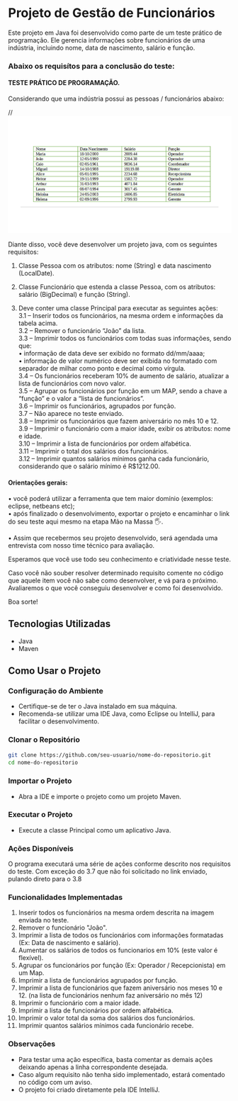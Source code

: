 # Projeto de Gestão de Funcionários

Este projeto em Java foi desenvolvido como parte de um teste prático de programação. Ele gerencia informações sobre funcionários de uma indústria, incluindo nome, data de nascimento, salário e função.
### Abaixo os requisítos para a conclusão do teste:

#### TESTE PRÁTICO DE PROGRAMAÇÃO.

Considerando que uma indústria possui as pessoas / funcionários abaixo:

//<img src="https://github.com/EdilbertoMorais/projedata/blob/main/imagens/tabelaFuncionarios.png" alt="Texto Alternativo" width="600"/>

Diante disso, você deve desenvolver um projeto java, com os seguintes requisitos:

1. Classe Pessoa com os atributos: nome (String) e data nascimento (LocalDate).

2. Classe Funcionário que estenda a classe Pessoa, com os atributos: salário (BigDecimal) e função (String).

3. Deve conter uma classe Principal para executar as seguintes ações:  
3.1 – Inserir todos os funcionários, na mesma ordem e informações da tabela acima.  
3.2 – Remover o funcionário “João” da lista.  
3.3 – Imprimir todos os funcionários com todas suas informações, sendo que:  
• informação de data deve ser exibido no formato dd/mm/aaaa;  
• informação de valor numérico deve ser exibida no formatado com separador de milhar como ponto e decimal como vírgula.  
3.4 – Os funcionários receberam 10% de aumento de salário, atualizar a lista de funcionários com novo valor.  
3.5 – Agrupar os funcionários por função em um MAP, sendo a chave a “função” e o valor a “lista de funcionários”.  
3.6 – Imprimir os funcionários, agrupados por função.  
3.7 – Não aparece no teste enviado.  
3.8 – Imprimir os funcionários que fazem aniversário no mês 10 e 12.  
3.9 – Imprimir o funcionário com a maior idade, exibir os atributos: nome e idade.  
3.10 – Imprimir a lista de funcionários por ordem alfabética.  
3.11 – Imprimir o total dos salários dos funcionários.  
3.12 – Imprimir quantos salários mínimos ganha cada funcionário, considerando que o salário mínimo é R$1212.00.  

#### Orientações gerais:  
• você poderá utilizar a ferramenta que tem maior domínio (exemplos: eclipse, netbeans etc);  
• após finalizado o desenvolvimento, exportar o projeto e encaminhar o link do seu teste aqui mesmo na etapa Mão na Massa 🖐. 

• Assim que recebermos seu projeto desenvolvido, será agendada uma entrevista com nosso time técnico para avaliação.  

Esperamos que você use todo seu conhecimento e criatividade nesse teste.

Caso você não souber resolver determinado requisito comente no código que aquele item você não sabe como desenvolver, e vá para o próximo. Avaliaremos o que você conseguiu desenvolver e como foi desenvolvido.

Boa sorte!

## Tecnologias Utilizadas
- Java
- Maven

## Como Usar o Projeto

### Configuração do Ambiente
- Certifique-se de ter o Java instalado em sua máquina.
- Recomenda-se utilizar uma IDE Java, como Eclipse ou IntelliJ, para facilitar o desenvolvimento.

### Clonar o Repositório
```bash
git clone https://github.com/seu-usuario/nome-do-repositorio.git
cd nome-do-repositorio
```
### Importar o Projeto
- Abra a IDE e importe o projeto como um projeto Maven.

### Executar o Projeto
- Execute a classe Principal como um aplicativo Java.

### Ações Disponíveis
O programa executará uma série de ações conforme descrito nos requisitos do teste. 
Com exceção do 3.7 que não foi solicitado no link enviado, pulando direto para o 3.8

### Funcionalidades Implementadas
1. Inserir todos os funcionários na mesma ordem descrita na imagem enviada no teste.
2. Remover o funcionário "João".
3. Imprimir a lista de todos os funcionários com informações formatadas (Ex: Data de nascimento e salário).
4. Aumentar os salários de todos os funcionarios em 10% (este valor é flexível).
5. Agrupar os funcionários por função (Ex: Operador / Recepcionista) em um Map.
6. Imprimir a lista de funcionários agrupados por função.
7. Imprimir a lista de funcionários que fazem aniversário nos meses 10 e 12. (na lista de funcionários nenhum faz aniversário no mês 12)
8. Imprimir o funcionário com a maior idade.
9. Imprimir a lista de funcionários por ordem alfabética.
10. Imprimir o valor total da soma dos salários dos funcionários.
11. Imprimir quantos salários mínimos cada funcionário recebe.

### Observações
- Para testar uma ação específica, basta comentar as demais ações deixando apenas a linha correspondente desejada.
- Caso algum requisito não tenha sido implementado, estará comentado no código com um aviso.
- O projeto foi criado diretamente pela IDE IntelliJ.
